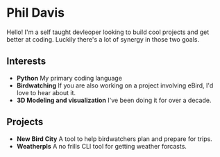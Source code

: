 # Phil Davis

Hello! I'm a self taught devleoper looking to build cool projects and get better at coding. Luckily there's a lot of synergy in those two goals.




## Interests
- **Python**  My primary coding language
- **Birdwatching**  If you are also working on a project involving eBird, I'd love to hear about it.
- **3D Modeling and visualization** I've been doing it for over a decade. 

## Projects
- **New Bird City**  A tool to help birdwatchers plan and prepare for trips.
- **Weatherpls** A no frills CLI tool for getting weather forcasts.
